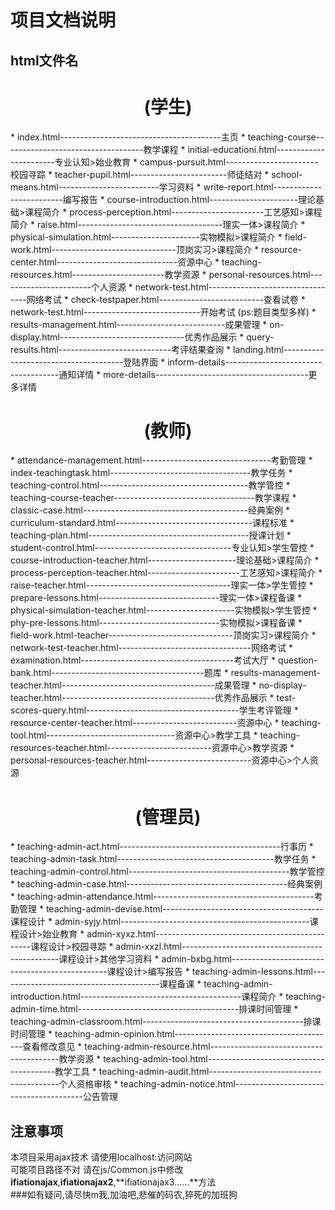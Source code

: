 项目文档说明
======
html文件名
-----------------
<h1 align = "center">(学生)</h1>
*   index.html----------------------------------------主页
*   teaching-course-----------------------------------教学课程
    *   initial-educationi.html-----------------------专业认知>始业教育
        *   campus-pursuit.html-----------------------校园寻踪
        *   teacher-pupil.html------------------------师徒结对
        *   school-means.html-------------------------学习资料
        *   write-report.html-------------------------编写报告
    *   course-introduction.html----------------------理论基础>课程简介
    *   process-perception.html-----------------------工艺感知>课程简介
    *   raise.html------------------------------------理实一体>课程简介
    *   physical-simulation.html----------------------实物模拟>课程简介
    *   field-work.html-------------------------------顶岗实习>课程简介
*   resource-center.html------------------------------资源中心
    *   teaching-resources.html-----------------------教学资源
    *   personal-resources.html-----------------------个人资源
*   network-test.html---------------------------------网络考试
    *   check-testpaper.html--------------------------查看试卷
    *   network-test.html-----------------------------开始考试
        (ps:题目类型多样)
*   results-management.html---------------------------成果管理
    *   on-display.html-------------------------------优秀作品展示
    *   query-results.html----------------------------考评结果查询
*   landing.html--------------------------------------登陆界面
*   inform-details------------------------------------通知详情
*   more-details--------------------------------------更多详情
<h1 align = "center">(教师)</h1>   
*   attendance-management.html--------------------------------考勤管理
*   index-teachingtask.html-----------------------------------教学任务
*   teaching-control.html-------------------------------------教学管控
*   teaching-course-teacher-----------------------------------教学课程
*   classic-case.html-----------------------------------------经典案例
*   curriculum-standard.html----------------------------------课程标准
*   teaching-plan.html----------------------------------------授课计划
    *   student-control.html----------------------------------专业认知>学生管控
    *   course-introduction-teacher.html----------------------理论基础>课程简介
    *   process-perception-teacher.html-----------------------工艺感知>课程简介
    *   raise-teacher.html------------------------------------理实一体>学生管控
        *   prepare-lessons.html------------------------------理实一体>课程备课
    *   physical-simulation-teacher.html----------------------实物模拟>学生管控
        *   phy-pre-lessons.html------------------------------实物模拟>课程备课
    *   field-work.html-teacher-------------------------------顶岗实习>课程简介
*   network-test-teacher.html---------------------------------网络考试  
    *   examination.html--------------------------------------考试大厅  
    *   question-bank.html--------------------------------------题库  
    *   results-management-teacher.html--------------------------------------成果管理  
        *   no-display-teacher.html--------------------------------------优秀作品展示  
        *   test-scores-query.html--------------------------------------学生考评管理
    *   resource-center-teacher.html--------------------------资源中心
        *   teaching-tool.html--------------------------------资源中心>教学工具
        *   teaching-resources-teacher.html--------------------------资源中心>教学资源
        *   personal-resources-teacher.html--------------------------资源中心>个人资源
<h1 align = "center">(管理员)</h1>  
*   teaching-admin-act.html----------------------------------------行事历
*   teaching-admin-task.html---------------------------------------教学任务
*   teaching-admin-control.html----------------------------------------教学管控
*   teaching-admin-case.html----------------------------------------经典案例
*   teaching-admin-attendance.html----------------------------------------考勤管理
*   teaching-admin-devise.html----------------------------------------课程设计
    *   admin-syjy.html-----------------------------------------------课程设计>始业教育
    *   admin-xyxz.html-----------------------------------------------课程设计>校园寻踪
    *   admin-xxzl.html-----------------------------------------------课程设计>其他学习资料
    *   admin-bxbg.html-----------------------------------------------课程设计>编写报告
*   teaching-admin-lessons.html----------------------------------------课程备课
*   teaching-admin-introduction.html----------------------------------------课程简介
*   teaching-admin-time.html----------------------------------------排课时间管理
*   teaching-admin-classroom.html----------------------------------------排课时间管理
*   teaching-admin-opinion.html----------------------------------------查看修改意见
*   teaching-admin-resource.html----------------------------------------教学资源
*   teaching-admin-tool.html----------------------------------------教学工具
*   teaching-admin-audit.html----------------------------------------个人资格审核
*   teaching-admin-notice.html----------------------------------------公告管理
     
注意事项
----
本项目采用ajax技术 请使用localhost:访问网站<br>
可能项目路径不对 请在js/Common.js中修改 **ifiationajax**,**ifiationajax2**,**ifiationajax3......**方法<br>
###如有疑问,请尽快m我,加油吧,悲催的码农,猝死的加班狗
